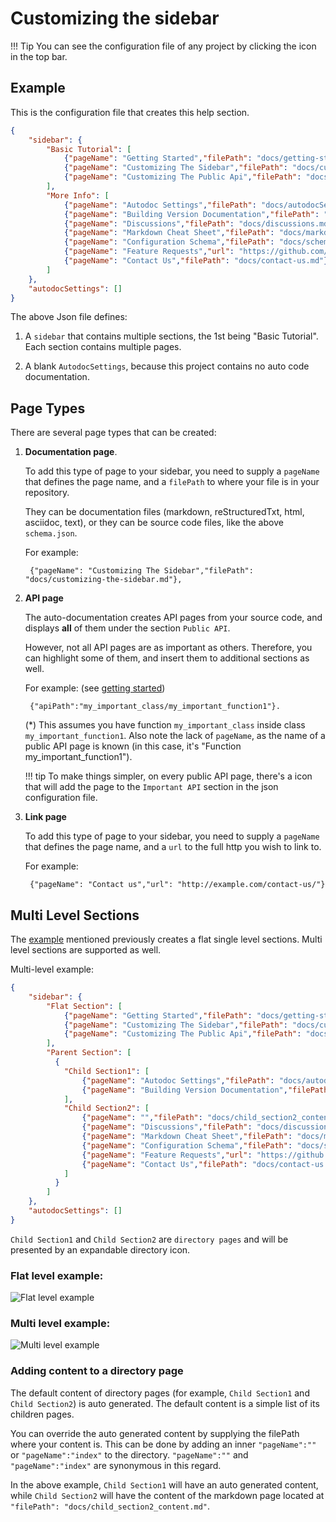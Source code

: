 Customizing the sidebar
=======================

!!! Tip
    You can see the configuration file of any project by clicking the <code><i class="fa fa-wrench"></i></code> icon in the top bar.

Example
-------
This is the configuration file that creates this help section. 

```JSON
{
    "sidebar": {
        "Basic Tutorial": [
            {"pageName": "Getting Started","filePath": "docs/getting-started.md"},
            {"pageName": "Customizing The Sidebar","filePath": "docs/customizing-the-sidebar.md"},
            {"pageName": "Customizing The Public Api","filePath": "docs/customizing-the-public-api.md"}
        ],
        "More Info": [
            {"pageName": "Autodoc Settings","filePath": "docs/autodocSettings-full-list.md"},
            {"pageName": "Building Version Documentation","filePath": "docs/building-version-documentation.md"},
            {"pageName": "Discussions","filePath": "docs/discussions.md"},
            {"pageName": "Markdown Cheat Sheet","filePath": "docs/markdown-cheat-sheet.md"},
            {"pageName": "Configuration Schema","filePath": "docs/schema.json"},
            {"pageName": "Feature Requests","url": "https://github.com/erez-o/doxiz/issues"},
            {"pageName": "Contact Us","filePath": "docs/contact-us.md"}
        ]
    },
    "autodocSettings": []
}
```

The above Json file defines:

1.  A `sidebar` that contains multiple sections, the 1st being "Basic Tutorial". Each section contains multiple pages.

2.  A blank `AutodocSettings`, because this project contains no auto code documentation.


Page Types
----------
There are several page types that can be created:

1. **Documentation page**.

    To add this type of page to your sidebar, you need to supply a `pageName` that defines the page name, and a `filePath` to where your file is in your repository.

    They can be documentation files (markdown, reStructuredTxt, html, asciidoc, text), or they can be source code files, like the above `schema.json`.
    
    For example:
    
        {"pageName": "Customizing The Sidebar","filePath": "docs/customizing-the-sidebar.md"},


2. **API page**

    The auto-documentation creates API pages from your source code, and displays **all** of them under the section `Public API`.
     
    However, not all API pages are as important as others. Therefore, you can highlight some of them, and insert them to additional sections as well.
    
    For example: (see [getting started](https://doxiz.com/getting_started/#configuration-file))
     
        {"apiPath":"my_important_class/my_important_function1"}.
    
    (*) This assumes you have function `my_important_class` inside class `my_important_function1`. Also note the lack of `pageName`, as the name of a public API page is known (in this case, it's "Function my_important_function1").

    !!! tip
        To make things simpler, on every public API page, there's a <code><i class="fa fa-star-o"></i></code> icon that will add the page to the `Important API` section in the json configuration file.

3. **Link page**

    To add this type of page to your sidebar, you need to supply a `pageName` that defines the page name, and a `url` to the full http you wish to link to. 
    
    For example: 
    
        {"pageName": "Contact us","url": "http://example.com/contact-us/"}
        
        
Multi Level Sections
--------------------

The [example](#example) mentioned previously creates a flat single level sections. Multi level sections are supported as well.

Multi-level example:

```JSON
{
    "sidebar": {
        "Flat Section": [
            {"pageName": "Getting Started","filePath": "docs/getting-started.md"},
            {"pageName": "Customizing The Sidebar","filePath": "docs/customizing-the-sidebar.md"},
            {"pageName": "Customizing The Public Api","filePath": "docs/customizing-the-public-api.md"}
        ],
        "Parent Section": [
          {
            "Child Section1": [
                {"pageName": "Autodoc Settings","filePath": "docs/autodocSettings-full-list.md"},
                {"pageName": "Building Version Documentation","filePath": "docs/building-version-documentation.md"}
            ],
            "Child Section2": [
                {"pageName": "","filePath": "docs/child_section2_content.md"},
                {"pageName": "Discussions","filePath": "docs/discussions.md"},
                {"pageName": "Markdown Cheat Sheet","filePath": "docs/markdown-cheat-sheet.md"},
                {"pageName": "Configuration Schema","filePath": "docs/schema.json"},
                {"pageName": "Feature Requests","url": "https://github.com/erez-o/doxiz/issues"},
                {"pageName": "Contact Us","filePath": "docs/contact-us.md"}
            ]
          }
        ]
    },
    "autodocSettings": []
}
```

`Child Section1` and `Child Section2` are `directory pages` and will be presented by an expandable directory icon.


### Flat level example:

![Flat level example](https://raw.githubusercontent.com/erez-o/doxiz/master/images/docs-single_level_sidebar.png)

### Multi level example:

![Multi level example](https://raw.githubusercontent.com/erez-o/doxiz/master/images/docs-multi_level_sidebar.png)

### Adding content to a directory page

The default content of directory pages (for example, `Child Section1` and `Child Section2`) is auto generated. The default content is a simple list of its children pages. 

You can override the auto generated content by supplying the filePath where your content is. This can be done by adding an inner `"pageName":""` or `"pageName":"index"` to the directory. `"pageName":""` and `"pageName":"index"` are synonymous in this regard.

In the above example, `Child Section1` will have an auto generated content, while `Child Section2` will have the content of the markdown page located at `"filePath": "docs/child_section2_content.md"`.